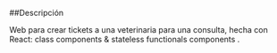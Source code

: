 ##Descripción

Web para crear tickets a una veterinaria para una consulta, hecha con React: class components & stateless functionals components .

